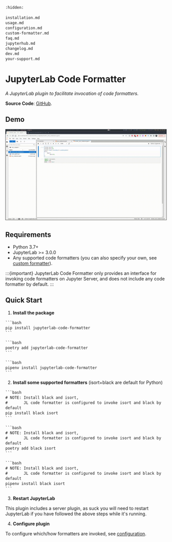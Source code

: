 ```{toctree}
:hidden:

installation.md
usage.md
configuration.md
custom-formatter.md
faq.md
jupyterhub.md
changelog.md
dev.md
your-support.md

```

# JupyterLab Code Formatter

*A JupyterLab plugin to facilitate invocation of code formatters.*

**Source Code**: [GitHub](https://github.com/ryantam626/jupyterlab_code_formatter/).

## Demo

![format-all](_static/format-all.gif)

## Requirements

- Python 3.7+
- JupyterLab >= 3.0.0
- Any supported code formatters (you can also specify your own, see [custom formatter](custom-formatter.md)).

:::{important}
JupyterLab Code Formatter only provides an interface for invoking code formatters on Jupyter Server, and does not include any code formatter by default.
:::

## Quick Start

[//]: # (TODO: Add tab for common package managers)

1. **Install the package**
````{tab} Pip
```bash
pip install jupyterlab-code-formatter
```
````

````{tab} Poetry
```bash
poetry add jupyterlab-code-formatter
```
````

````{tab} Pipenv
```bash
pipenv install jupyterlab-code-formatter
```
````

2. **Install some supported formatters** (isort+black are default for Python)
````{tab} Pip
```bash
# NOTE: Install black and isort,
#       JL code formatter is configured to invoke isort and black by default
pip install black isort
```
````

````{tab} Poetry
```bash
# NOTE: Install black and isort,
#       JL code formatter is configured to invoke isort and black by default
poetry add black isort
```
````

````{tab} Pipenv
```bash
# NOTE: Install black and isort,
#       JL code formatter is configured to invoke isort and black by default
pipenv install black isort
```
````

3. **Restart JupyterLab**

This plugin includes a server plugin, as suck you will need to restart JupyterLab if you have followed
the above steps while it's running.

4. **Configure plugin**

To configure which/how formatters are invoked, see [configuration](configuration.md).

